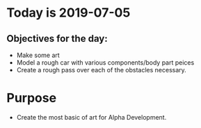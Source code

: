 # Today is 2019-07-05

## Objectives for the day:

- Make some art
- Model a rough car with various components/body part peices
- Create a rough pass over each of the obstacles necessary.

# Purpose

- Create the most basic of art for Alpha Development.
